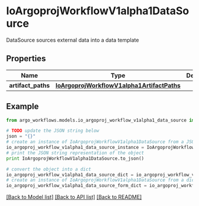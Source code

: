 # IoArgoprojWorkflowV1alpha1DataSource

DataSource sources external data into a data template

## Properties

Name | Type | Description | Notes
------------ | ------------- | ------------- | -------------
**artifact_paths** | [**IoArgoprojWorkflowV1alpha1ArtifactPaths**](IoArgoprojWorkflowV1alpha1ArtifactPaths.md) |  | [optional] 

## Example

```python
from argo_workflows.models.io_argoproj_workflow_v1alpha1_data_source import IoArgoprojWorkflowV1alpha1DataSource

# TODO update the JSON string below
json = "{}"
# create an instance of IoArgoprojWorkflowV1alpha1DataSource from a JSON string
io_argoproj_workflow_v1alpha1_data_source_instance = IoArgoprojWorkflowV1alpha1DataSource.from_json(json)
# print the JSON string representation of the object
print IoArgoprojWorkflowV1alpha1DataSource.to_json()

# convert the object into a dict
io_argoproj_workflow_v1alpha1_data_source_dict = io_argoproj_workflow_v1alpha1_data_source_instance.to_dict()
# create an instance of IoArgoprojWorkflowV1alpha1DataSource from a dict
io_argoproj_workflow_v1alpha1_data_source_form_dict = io_argoproj_workflow_v1alpha1_data_source.from_dict(io_argoproj_workflow_v1alpha1_data_source_dict)
```
[[Back to Model list]](../README.md#documentation-for-models) [[Back to API list]](../README.md#documentation-for-api-endpoints) [[Back to README]](../README.md)


